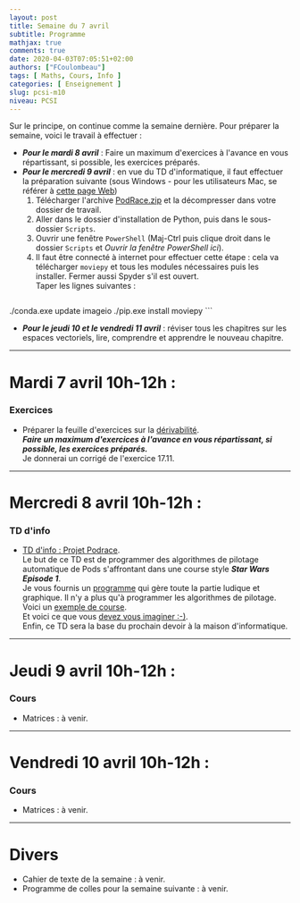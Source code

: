 ```yaml
---
layout: post
title: Semaine du 7 avril
subtitle: Programme
mathjax: true
comments: true
date: 2020-04-03T07:05:51+02:00
authors: ["FCoulombeau"]
tags: [ Maths, Cours, Info ]
categories: [ Enseignement ]
slug: pcsi-m10
niveau: PCSI
---
```


Sur le principe, on continue comme la semaine dernière. Pour préparer la semaine, voici le travail à effectuer :
- **_Pour le mardi 8 avril_** : Faire un maximum d'exercices à l'avance en vous répartissant, si possible, les exercices préparés.
- **_Pour le mercredi 9 avril_** : en vue du TD d'informatique, il faut effectuer la préparation suivante (sous Windows - pour les utilisateurs Mac, se référer à [cette page Web](https://zulko.github.io/moviepy/install.html))
   1. Télécharger l'archive [PodRace.zip](/cours/PodRace.zip) et la décompresser dans votre dossier de travail.
   2. Aller dans le dossier d'installation de Python, puis dans le sous-dossier `Scripts`.
   3. Ouvrir une fenêtre `PowerShell` (Maj-Ctrl puis clique droit dans le dossier `Scripts` et *Ouvrir la fenêtre PowerShell ici*).
   4. Il faut être connecté à internet pour effectuer cette étape : cela va télécharger `moviepy` et tous les modules nécessaires puis les installer. Fermer aussi Spyder s'il est ouvert.    
      Taper les lignes suivantes :  
      ```
./conda.exe update imageio
./pip.exe install moviepy
      ```
- **_Pour le jeudi 10 et le vendredi 11 avril_** : réviser tous les chapitres sur les espaces vectoriels, lire, comprendre et apprendre le nouveau chapitre.

---

# Mardi 7 avril 10h-12h :
### Exercices
- Préparer la feuille d'exercices sur la [dérivabilité](https://fcoulombeau.github.io/cours/PCSI-Exo-24032020.pdf).  
  **_Faire un maximum d'exercices à l'avance en vous répartissant, si possible, les exercices préparés._**  
  Je donnerai un corrigé de l'exercice 17.11.

---

# Mercredi 8 avril 10h-12h : 
### TD d'info
- [TD d'info : Projet Podrace](https://fcoulombeau.github.io/cours/PCSI-Info-08042020.pdf).  
  Le but de ce TD est de programmer des algorithmes de pilotage automatique de Pods s'affrontant dans une course style **_Star Wars Episode 1_**.  
  Je vous fournis un [programme](/cours/PodRace.zip) qui gère toute la partie ludique et graphique. Il n'y a plus qu'à programmer les algorithmes de pilotage.  
  Voici un [exemple de course](/img/wawa2-wawa.webm).  
  Et voici ce que vous [devez vous imaginer :-)](https://www.youtube.com/watch?v=Dqus0aXiAVE).  
  Enfin, ce TD sera la base du prochain devoir à la maison d'informatique.

---

# Jeudi 9 avril 10h-12h : 
### Cours

- Matrices : à venir.

---

# Vendredi 10 avril 10h-12h : 
### Cours

- Matrices : à venir. 

---

# Divers

- Cahier de texte de la semaine : à venir.
- Programme de colles pour la semaine suivante : à venir.
